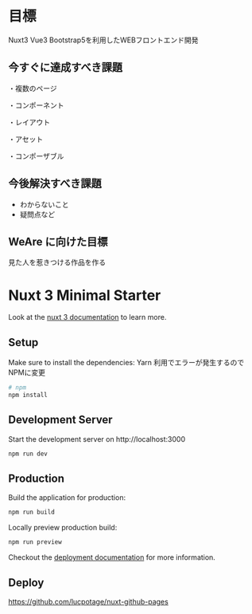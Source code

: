 # 目標

Nuxt3 Vue3 Bootstrap5を利用したWEBフロントエンド開発

## 今すぐに達成すべき課題

・複数のページ

・コンポーネント

・レイアウト

・アセット

・コンポーザブル

## 今後解決すべき課題

- わからないこと
- 疑問点など

## WeAre に向けた目標
見た人を惹きつける作品を作る

# Nuxt 3 Minimal Starter

Look at the [nuxt 3 documentation](https://v3.nuxtjs.org) to learn more.

## Setup

Make sure to install the dependencies:
Yarn 利用でエラーが発生するのでNPMに変更

```bash
# npm
npm install

```

## Development Server

Start the development server on http://localhost:3000

```bash
npm run dev
```

## Production

Build the application for production:

```bash
npm run build
```

Locally preview production build:

```bash
npm run preview
```

Checkout the [deployment documentation](https://v3.nuxtjs.org/guide/deploy/presets) for more information.

## Deploy

<https://github.com/lucpotage/nuxt-github-pages>
